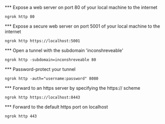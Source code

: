 \*\*\* Expose a web server on port 80 of your local machine to the internet

```
ngrok http 80
```
\*\*\*  Expose a secure web server on port 5001 of your local machine to the internet

```
ngrok http https://localhost:5001
```

\*\*\*  Open a tunnel with the subdomain 'inconshreveable'

```
ngrok http -subdomain=inconshreveable 80
```

\*\*\*  Password-protect your tunnel

```
ngrok http -auth="username:password" 8080
```

\*\*\*  Forward to an https server by specifying the https:// scheme

```
ngrok http https://localhost:8443
```

\*\*\*  Forward to the default https port on localhost

```
ngrok http 443
```
